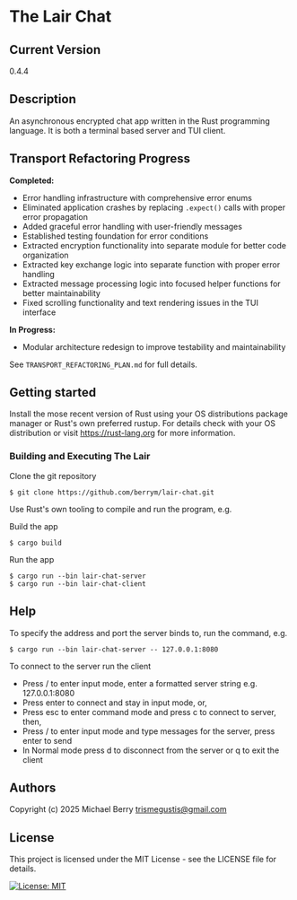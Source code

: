 # The Lair Chat

## Current Version
0.4.4

## Description

An asynchronous encrypted chat app written in the Rust programming language.
It is both a terminal based server and TUI client.

## Transport Refactoring Progress

**Completed:**
- Error handling infrastructure with comprehensive error enums
- Eliminated application crashes by replacing `.expect()` calls with proper error propagation
- Added graceful error handling with user-friendly messages
- Established testing foundation for error conditions
- Extracted encryption functionality into separate module for better code organization
- Extracted key exchange logic into separate function with proper error handling
- Extracted message processing logic into focused helper functions for better maintainability
- Fixed scrolling functionality and text rendering issues in the TUI interface

**In Progress:**
- Modular architecture redesign to improve testability and maintainability

See `TRANSPORT_REFACTORING_PLAN.md` for full details.

## Getting started

Install the mose recent version of Rust using your OS distributions package manager or Rust's own preferred rustup.  For details check with your OS distribution or visit https://rust-lang.org for more information.

### Building and Executing The Lair

Clone the git repository

    $ git clone https://github.com/berrym/lair-chat.git

Use Rust's own tooling to compile and run the program, e.g.

Build the app

    $ cargo build

Run the app

    $ cargo run --bin lair-chat-server
    $ cargo run --bin lair-chat-client

## Help

To specify the address and port the server binds to, run the command, e.g.

    $ cargo run --bin lair-chat-server -- 127.0.0.1:8080

To connect to the server run the client
-   Press / to enter input mode, enter a formatted server string e.g. 127.0.0.1:8080
-   Press enter to connect and stay in input mode, or,
-   Press esc to enter command mode and press c to connect to server, then,
-   Press / to enter input mode and type messages for the server, press enter to send
-   In Normal mode press d to disconnect from the server or q to exit the client

## Authors

Copyright (c) 2025 Michael Berry <trismegustis@gmail.com>

## License

This project is licensed under the MIT License - see the LICENSE file for details.

[![License: MIT](https://img.shields.io/badge/License-MIT-yellow.svg)](https://opensource.org/licenses/MIT)

